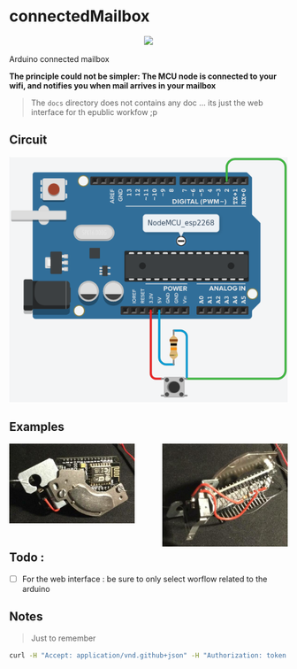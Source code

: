 # connectedMailbox
<p align="center"><img src="https://github.com/lostsh/connectedMailbox/workflows/Arduino%20workflow/badge.svg"></p>

Arduino connected mailbox 

**The principle could not be simpler: The MCU node is connected to your wifi, and notifies you when mail arrives in your mailbox**

> The `docs` directory does not contains any doc ... its just the web interface for th epublic workfow ;p

## Circuit

![circuit](docs/circuit.png)

## Examples

<img width="45%" align="right" src="docs/example-1.jpg">
<img width="45%" src="docs/example.jpg">

<br>
<br>

## Todo :
- [ ] For the web interface : be sure to only select worflow related to the arduino 


## Notes
> Just to remember
```bash
curl -H "Accept: application/vnd.github+json" -H "Authorization: token <TOKEN>" --request POST --data '{"event_type": "do-something", "client_payload": { "content": "Strawberry"}}' https://api.github.com/repos/lostsh/connectedMailbox/dispatches
```
